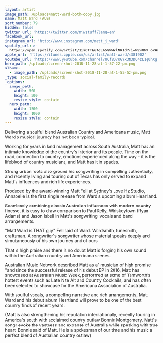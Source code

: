 ```yaml
---
layout: artist
image_path: /uploads/matt-ward-both-copy.jpg
name: Matt Ward (AUS)
sort_number: 79
hidden: false
twitter_url: 'https://twitter.com/mjwstuff?lang=en'
facebook_url:
instagram_url: 'http://www.instagram.com/matt_j_ward'
spotify_url: >-
  https://open.spotify.com/artist/11aCTTEGtqLA58WHYlNR1d?si=W2v8MV_oRHyUkz6HHdBf7A
apple_url: 'https://itunes.apple.com/us/artist/matt-ward/4381902'
youtube_url: 'https://www.youtube.com/channel/UCf8O7KGYx3N3DC4zL1q0hXg'
hero_path: /uploads/screen-shot-2018-11-28-at-1-57-22-pm.png
albums:
  - image_path: /uploads/screen-shot-2018-11-28-at-1-55-52-pm.png
_type: social-family-records
_options:
  image_path:
    width: 500
    height: 500
    resize_style: contain
  hero_path:
    width: 1500
    height: 1000
    resize_style: contain
---
```


Delivering a soulful blend Australian Country and Americana music, Matt Ward's musical journey has not been typical.

Working for years in land management across South Australia, Matt has an intimate knowledge of the country's interior and its people. Time on the road, connection to country, emotions experienced along the way - it is the lifeblood of country musicians, and Matt has it in spades.

Strong urban roots also ground his songwriting in compelling authenticity, and recently living and touring out of Texas has only served to expand Matt's influences and rich life experiences.

Produced by the award-winning Matt Fell at Sydney's Love Hz Studio, Annabelle is the first single release from Ward's upcoming album Heartland.

Seamlessly combining classic Australian influences with modern country finesse, it is easy to draw comparison to Paul Kelly, Whiskeytown (Ryan Adams) and Jason Isbell in Matt's songwriting, vocals and band arrangements.

"Matt Ward is THAT guy" Fell said of Ward. Wordsmith, tunesmith, craftsman. A songwriter's songwriter whose material speaks deeply and simultaneously of his own journey and of ours.

That is high praise and there is no doubt Matt is forging his own sound within the Australian country and Americana scenes.

Australian Music Network described Matt as a" musician of high promise "and since the successful release of his debut EP in 2016, Matt has showcased at Australian Music Week, performed at some of Tamworth's hottest events such as Late Nite Alt and Country Cocktails, and has often been selected to showcase for the Americana Association of Australia.

With soulful vocals, a compelling narrative and rich arrangements, Matt Ward and his debut album Heartland will prove to be one of the best country finds of recent years.

(Matt is also strengthening his reputation internationally, recently touring in America's south with acclaimed country outlaw Bonnie Montgomery. Matt's songs evoke the vastness and expanse of Australia while speaking with true heart. Bonnie said of Matt. He is a spokesman of our time and his music a perfect blend of Australian country outlaw)